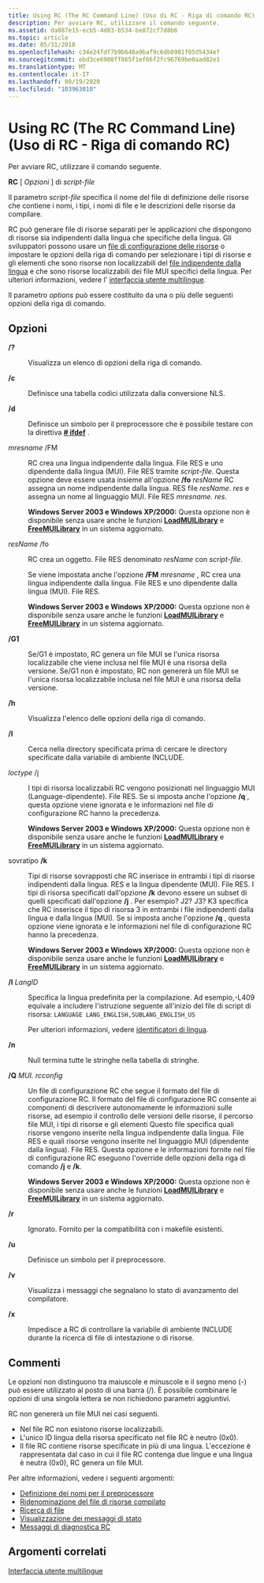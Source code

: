 ```yaml
---
title: Using RC (The RC Command Line) (Uso di RC - Riga di comando RC)
description: Per avviare RC, utilizzare il comando seguente.
ms.assetid: da087e15-ecb5-4d03-b534-be872cf7d8b6
ms.topic: article
ms.date: 05/31/2018
ms.openlocfilehash: c34e24fdf7b9b648a9baf9c6db8981f05d5434ef
ms.sourcegitcommit: ebd3ce6908ff865f1ef66f2fc96769be0aad82e1
ms.translationtype: MT
ms.contentlocale: it-IT
ms.lasthandoff: 08/19/2020
ms.locfileid: "103963010"
---
```

# <a name="using-rc-the-rc-command-line"></a>Using RC (The RC Command Line) (Uso di RC - Riga di comando RC)

Per avviare RC, utilizzare il comando seguente.

**RC** \[ *Opzioni* \] di *script-file*

Il parametro *script-file* specifica il nome del file di definizione delle risorse che contiene i nomi, i tipi, i nomi di file e le descrizioni delle risorse da compilare.

RC può generare file di risorse separati per le applicazioni che dispongono di risorse sia indipendenti dalla lingua che specifiche della lingua. Gli sviluppatori possono usare un [file di configurazione delle risorse](/windows/desktop/Intl/preparing-resources) o impostare le opzioni della riga di comando per selezionare i tipi di risorse e gli elementi che sono risorse non localizzabili del [file indipendente dalla lingua](/windows/desktop/Intl/mui-resource-management) e che sono risorse localizzabili dei file MUI specifici della lingua. Per ulteriori informazioni, vedere l' [interfaccia utente multilingue](/windows/desktop/Intl/multilingual-user-interface).

Il parametro *options* può essere costituito da una o più delle seguenti opzioni della riga di comando.

## <a name="options"></a>Opzioni

<dl> <dt>

<span id="__"></span>**/?**
</dt> <dd>

Visualizza un elenco di opzioni della riga di comando.

</dd> <dt>

<span id="_c"></span><span id="_C"></span>**/c**
</dt> <dd>

Definisce una tabella codici utilizzata dalla conversione NLS.

</dd> <dt>

<span id="_d"></span><span id="_D"></span>**/d**
</dt> <dd>

Definisce un simbolo per il preprocessore che è possibile testare con la direttiva [**\# ifdef**](-ifdef.md) .

</dd> <dt>

<span id="_fm_mresname"></span><span id="_FM_MRESNAME"></span> *mresname* /FM
</dt> <dd>

RC crea una lingua indipendente dalla lingua. File RES e uno dipendente dalla lingua (MUI). File RES tramite *script-file*. Questa opzione deve essere usata insieme all'opzione **/fo** *resName* RC assegna un nome indipendente dalla lingua. RES file *resName. res* e assegna un nome al linguaggio MUI. File RES *mresname. res*.

**Windows Server 2003 e Windows XP/2000:** Questa opzione non è disponibile senza usare anche le funzioni [**LoadMUILibrary**](/windows/desktop/api/muiload/nf-muiload-loadmuilibrarya) e [**FreeMUILibrary**](/windows/desktop/api/muiload/nf-muiload-freemuilibrary) in un sistema aggiornato.

</dd> <dt>

<span id="_fo_resname"></span><span id="_FO_RESNAME"></span> *resName* /fo
</dt> <dd>

RC crea un oggetto. File RES denominato *resName* con *script-file*.

Se viene impostata anche l'opzione **/FM** *mresname* , RC crea una lingua indipendente dalla lingua. File RES e uno dipendente dalla lingua (MUI). File RES.

**Windows Server 2003 e Windows XP/2000:** Questa opzione non è disponibile senza usare anche le funzioni [**LoadMUILibrary**](/windows/desktop/api/muiload/nf-muiload-loadmuilibrarya) e [**FreeMUILibrary**](/windows/desktop/api/muiload/nf-muiload-freemuilibrary) in un sistema aggiornato.

</dd> <dt>

<span id="_g1"></span><span id="_G1"></span>**/G1**
</dt> <dd>

Se/G1 è impostato, RC genera un file MUI se l'unica risorsa localizzabile che viene inclusa nel file MUI è una risorsa della versione. Se/G1 non è impostato, RC non genererà un file MUI se l'unica risorsa localizzabile inclusa nel file MUI è una risorsa della versione.

</dd> <dt>

<span id="_h"></span><span id="_H"></span>**/h**
</dt> <dd>

Visualizza l'elenco delle opzioni della riga di comando.

</dd> <dt>

<span id="_I"></span><span id="_i"></span>**/I**
</dt> <dd>

Cerca nella directory specificata prima di cercare le directory specificate dalla variabile di ambiente INCLUDE.

</dd> <dt>

<span id="_j__loctype"></span><span id="_J__LOCTYPE"></span> *loctype* /j
</dt> <dd>

I tipi di risorsa localizzabili RC vengono posizionati nel linguaggio MUI (Language-dipendente). File RES. Se si imposta anche l'opzione **/q** , questa opzione viene ignorata e le informazioni nel file di configurazione RC hanno la precedenza.

**Windows Server 2003 e Windows XP/2000:** Questa opzione non è disponibile senza usare anche le funzioni [**LoadMUILibrary**](/windows/desktop/api/muiload/nf-muiload-loadmuilibrarya) e [**FreeMUILibrary**](/windows/desktop/api/muiload/nf-muiload-freemuilibrary) in un sistema aggiornato.

</dd> <dt>

<span id="_k_overtype"></span><span id="_K_OVERTYPE"></span>sovratipo **/k** 
</dt> <dd>

Tipi di risorse sovrapposti che RC inserisce in entrambi i tipi di risorse indipendenti dalla lingua. RES e la lingua dipendente (MUI). File RES. I tipi di risorsa specificati dall'opzione **/k** devono essere un subset di quelli specificati dall'opzione **/j** . Per esempio? J2? J3? K3 specifica che RC inserisce il tipo di risorsa 3 in entrambi i file indipendenti dalla lingua e dalla lingua (MUI). Se si imposta anche l'opzione **/q** , questa opzione viene ignorata e le informazioni nel file di configurazione RC hanno la precedenza.

**Windows Server 2003 e Windows XP/2000:** Questa opzione non è disponibile senza usare anche le funzioni [**LoadMUILibrary**](/windows/desktop/api/muiload/nf-muiload-loadmuilibrarya) e [**FreeMUILibrary**](/windows/desktop/api/muiload/nf-muiload-freemuilibrary) in un sistema aggiornato.

</dd> <dt>

<span id="_l_langid"></span><span id="_L_LANGID"></span>**/l** *LangID*
</dt> <dd>

Specifica la lingua predefinita per la compilazione. Ad esempio,-L409 equivale a includere l'istruzione seguente all'inizio del file di script di risorsa: `LANGUAGE LANG_ENGLISH,SUBLANG_ENGLISH_US`

Per ulteriori informazioni, vedere [identificatori di lingua](/windows/desktop/Intl/language-identifiers).

</dd> <dt>

<span id="_n"></span><span id="_N"></span>**/n**
</dt> <dd>

Null termina tutte le stringhe nella tabella di stringhe.

</dd> <dt>

<span id="_q_Mui.RCConfig"></span><span id="_q_mui.rcconfig"></span><span id="_Q_MUI.RCCONFIG"></span>**/Q** *MUI. rcconfig*
</dt> <dd>

Un file di configurazione RC che segue il formato del file di configurazione RC. Il formato del file di configurazione RC consente ai componenti di descrivere autonomamente le informazioni sulle risorse, ad esempio il controllo delle versioni delle risorse, il percorso file MUI, i tipi di risorse e gli elementi Questo file specifica quali risorse vengono inserite nella lingua indipendente dalla lingua. File RES e quali risorse vengono inserite nel linguaggio MUI (dipendente dalla lingua). File RES. Questa opzione e le informazioni fornite nel file di configurazione RC eseguono l'override delle opzioni della riga di comando **/j** e **/k**.

**Windows Server 2003 e Windows XP/2000:** Questa opzione non è disponibile senza usare anche le funzioni [**LoadMUILibrary**](/windows/desktop/api/muiload/nf-muiload-loadmuilibrarya) e [**FreeMUILibrary**](/windows/desktop/api/muiload/nf-muiload-freemuilibrary) in un sistema aggiornato.

</dd> <dt>

<span id="_r"></span><span id="_R"></span>**/r**
</dt> <dd>

Ignorato. Fornito per la compatibilità con i makefile esistenti.

</dd> <dt>

<span id="_u"></span><span id="_U"></span>**/u**
</dt> <dd>

Definisce un simbolo per il preprocessore.

</dd> <dt>

<span id="_v"></span><span id="_V"></span>**/v**
</dt> <dd>

Visualizza i messaggi che segnalano lo stato di avanzamento del compilatore.

</dd> <dt>

<span id="_x"></span><span id="_X"></span>**/x**
</dt> <dd>

Impedisce a RC di controllare la variabile di ambiente INCLUDE durante la ricerca di file di intestazione o di risorse.

</dd> </dl>

## <a name="remarks"></a>Commenti

Le opzioni non distinguono tra maiuscole e minuscole e il segno meno (-) può essere utilizzato al posto di una barra (/). È possibile combinare le opzioni di una singola lettera se non richiedono parametri aggiuntivi.

RC non genererà un file MUI nei casi seguenti.

-   Nel file RC non esistono risorse localizzabili.
-   L'unico ID lingua della risorsa specificato nel file RC è neutro (0x0).
-   Il file RC contiene risorse specificate in più di una lingua. L'eccezione è rappresentata dal caso in cui il file RC contenga due lingue e una lingua è neutra (0x0), RC genera un file MUI.

Per altre informazioni, vedere i seguenti argomenti:

-   [Definizione dei nomi per il preprocessore](defining-names-for-the-preprocessor.md)
-   [Ridenominazione del file di risorse compilato](renaming-the-compiled-resource-file.md)
-   [Ricerca di file](searching-for-files.md)
-   [Visualizzazione dei messaggi di stato](displaying-progress-messages.md)
-   [Messaggi di diagnostica RC](rc-diagnostic-messages.md)

## <a name="related-topics"></a>Argomenti correlati

<dl> <dt>

[Interfaccia utente multilingue](/windows/desktop/Intl/multilingual-user-interface)
</dt> </dl>

 

 